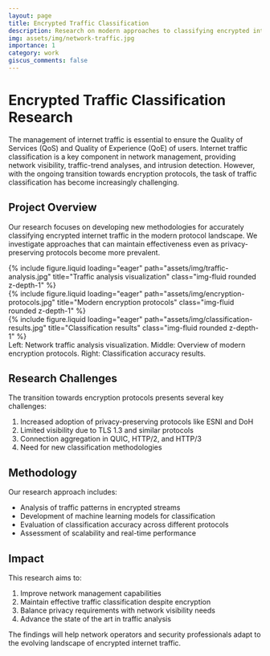 ```yaml
---
layout: page
title: Encrypted Traffic Classification
description: Research on modern approaches to classifying encrypted internet traffic
img: assets/img/network-traffic.jpg
importance: 1
category: work
giscus_comments: false
---
```


# Encrypted Traffic Classification Research

The management of internet traffic is essential to ensure the Quality of Services (QoS) and Quality of Experience (QoE) of users. Internet traffic classification is a key component in network management, providing network visibility, traffic-trend analyses, and intrusion detection. However, with the ongoing transition towards encryption protocols, the task of traffic classification has become increasingly challenging.

## Project Overview

Our research focuses on developing new methodologies for accurately classifying encrypted internet traffic in the modern protocol landscape. We investigate approaches that can maintain effectiveness even as privacy-preserving protocols become more prevalent.

<div class="row">
    <div class="col-sm mt-3 mt-md-0">
        {% include figure.liquid loading="eager" path="assets/img/traffic-analysis.jpg" title="Traffic analysis visualization" class="img-fluid rounded z-depth-1" %}
    </div>
    <div class="col-sm mt-3 mt-md-0">
        {% include figure.liquid loading="eager" path="assets/img/encryption-protocols.jpg" title="Modern encryption protocols" class="img-fluid rounded z-depth-1" %}
    </div>
    <div class="col-sm mt-3 mt-md-0">
        {% include figure.liquid loading="eager" path="assets/img/classification-results.jpg" title="Classification results" class="img-fluid rounded z-depth-1" %}
    </div>
</div>
<div class="caption">
    Left: Network traffic analysis visualization. Middle: Overview of modern encryption protocols. Right: Classification accuracy results.
</div>

## Research Challenges

The transition towards encryption protocols presents several key challenges:

1. Increased adoption of privacy-preserving protocols like ESNI and DoH
2. Limited visibility due to TLS 1.3 and similar protocols
3. Connection aggregation in QUIC, HTTP/2, and HTTP/3
4. Need for new classification methodologies



## Methodology

Our research approach includes:

- Analysis of traffic patterns in encrypted streams
- Development of machine learning models for classification
- Evaluation of classification accuracy across different protocols
- Assessment of scalability and real-time performance

## Impact

This research aims to:

1. Improve network management capabilities
2. Maintain effective traffic classification despite encryption
3. Balance privacy requirements with network visibility needs
4. Advance the state of the art in traffic analysis

The findings will help network operators and security professionals adapt to the evolving landscape of encrypted internet traffic.
